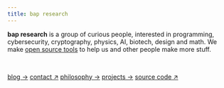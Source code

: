 ```yaml
---
title: bap research
---
```


**bap research** is a group of curious people, interested in programming, cybersecurity, cryptography, physics, AI, biotech, design and math. We make [open source tools](projects.html) to help us and other people make more stuff.

<br/>

<div class="hnav">

[blog ->](blog.html)
<a href="mailto:contact@bap.re" target="_blank">contact ↗</a>
[philosophy ->](philosophy.html)
[projects ->](projects.html)
<a href="https://github.com/bapresearch" target="_blank">source code ↗</a>

</div>
